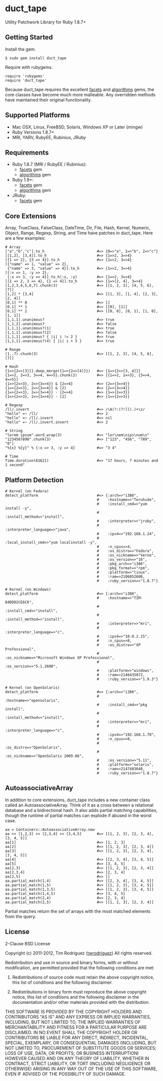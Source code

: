 duct_tape
=========

Utility Patchwork Library for Ruby 1.8.7+

Getting Started
---------------

Install the gem.

    $ sudo gem install duct_tape

Require with rubygems.

    require 'rubygems'
    require 'duct_tape'

Because duct_tape requires the excellent [facets](https://github.com/rubyworks/facets)
and [algorithms](https://github.com/kanwei/algorithms) gems, the core classes have become
much more malleable. Any overridden methods have maintained their original functionality.

Supported Platforms
-------------------

- Mac OSX, Linux, FreeBSD, Solaris, Windows XP or Later (mingw)
- Ruby Versions 1.8.7+
- MRI, YARV, RubyEE, Rubinius, JRuby

Requirements
------------

- Ruby 1.8.7 (MRI / RubyEE / Rubinius):
  - [facets](https://github.com/rubyworks/facets) gem
  - [algorithms](https://github.com/kanwei/algorithms) gem
- Ruby 1.9+:
  - [facets](https://github.com/rubyworks/facets) gem
  - [algorithms](https://github.com/kanwei/algorithms) gem
- JRuby:
  - [facets](https://github.com/rubyworks/facets) gem

Core Extensions
---------------

Array, TrueClass, FalseClass, DateTime, Dir, File, Hash, Kernel, Numeric, Object,
Range, Regexp, String, and Time have patches in duct_tape. Here are a few examples:

    # Array
    ["a","b","c"].to_h                        #=> {0=>"a", 1=>"b", 2=>"c"}
    [[1,2], [3,4]].to_h                       #=> {1=>2, 3=>4}
    [{1 => 2}, {3 => 4}].to_h                 #=> {1=>2, 3=>4}
    [{"name" => 1, "value" => 2},
     {"name" => 3, "value" => 4}].to_h        #=> {1=>2, 3=>4}
    [{:x => 1, :y => 2},
     {:x => 3, :y => 4}].to_h(:x, :y)         #=> {1=>2, 3=>4}
    [{1 => 2, 3 => 4}, {1 => 4}].to_h         #=> {1=>[2, 4], 3=>4}
    [1,2,3,4,5,6,7].chunk(3)                  #=> [[1, 2, 3], [4, 5, 6], [7]]
    [1,2] * [3,4]                             #=> [[1, 3], [1, 4], [2, 3], [2, 4]]
    [0,1] ** 0                                #=> []
    [0,1] ** 1                                #=> [[0], [1]]
    [0,1] ** 2                                #=> [[0, 0], [0, 1], [1, 0], [1, 1]]
    [1,1,1].unanimous?                        #=> true
    [1,1,2].unanimous?                        #=> false
    [1,1,1].unanimous?(1)                     #=> true
    [1,1,1].unanimous?(2)                     #=> false
    [1,1,1].unanimous? { |i| i != 2 }         #=> true
    [1,1,1].unanimous?(4) { |i| i + 3 }       #=> true

    # Range
    (1..7).chunk(3)                           #=> [[1, 2, 3], [4, 5, 6], [7]]

    # Hash
    {1=>{2=>[3]}}.deep_merge({1=>{2=>[4]}})   #=> {1=>{2=>[3, 4]}}
    {1=>2, 2=>3, 3=>4, 4=>5}.chunk(2)         #=> [{1=>2, 2=>3}, {3=>4, 4=>5}]
    {1=>{2=>3}, 2=>{3=>4}} & {2=>4}           #=> {2=>{3=>4}}
    {1=>{2=>3}, 2=>{3=>4}} & [2]              #=> {2=>{3=>4}}
    {1=>{2=>3}, 2=>{3=>4}} - {2=>4}           #=> {1=>{2=>3}}
    {1=>{2=>3}, 2=>{3=>4}} - [2]              #=> {1=>{2=>3}}

    # Regexp
    /ll/.invert                               #=> /\A(?:(?!ll).)+\z/
    "hello" =~ /ll/                           #=> 2
    "hello" =~ /ll/.invert                    #=> nil
    "hello" =~ /ll/.invert.invert             #=> 2

    # String
    "lorem ipsum".word_wrap(3)                #=> "lor\nem\nips\num\n"
    "1234567890".chunk(3)                     #=> ["123", "456", "789", "0"]
    "%{x} %{y}" % {:x => 3, :y => 4}          #=> "3 4"

    # Time
    Time.duration(61621)                      #=> "17 hours, 7 minutes and 1 second"

Platform Detection
------------------

    # Kernel (on Fedora)
    detect_platform                           #=> {:arch=>"i386",
                                              #    :hostname=>"Teruhide",
                                              #    :install_cmd=>"yum install -y",
                                              #    :install_method=>"install",
                                              #    :interpreter=>"jruby",
                                              #    :interpreter_language=>"java",
                                              #    :ipv4=>"192.168.1.24",
                                              #    :local_install_cmd=>"yum localinstall -y",
                                              #    :n_cpus=>4,
                                              #    :os_distro=>"Fedora",
                                              #    :os_nickname=>"Verne",
                                              #    :os_version=>"16",
                                              #    :pkg_arch=>"i386",
                                              #    :pkg_format=>"rpm",
                                              #    :platform=>"linux",
                                              #    :ram=>2106052608,
                                              #    :ruby_version=>"1.8.7"}

    # Kernel (on Windows)
    detect_platform                           #=> {:arch=>"i386",
                                              #    :hostname=>"TIM-84DDD2CE6C6",
                                              #    :install_cmd=>"install",
                                              #    :install_method=>"install",
                                              #    :interpreter=>"mri",
                                              #    :interpreter_language=>"c",
                                              #    :ipv4=>"10.0.2.15",
                                              #    :n_cpus=>8,
                                              #    :os_distro=>"XP Professional",
                                              #    :os_nickname=>"Microsoft Windows XP Professional",
                                              #    :os_version=>"5.1.2600",
                                              #    :platform=>"windows",
                                              #    :ram=>2146435072,
                                              #    :ruby_version=>"1.9.3"}

    # Kernel (on OpenSolaris)
    detect_platform                           #=> {:arch=>"i386",
                                              #    :hostname=>"opensolaris",
                                              #    :install_cmd=>"pkg install",
                                              #    :install_method=>"install",
                                              #    :interpreter=>"mri",
                                              #    :interpreter_language=>"c",
                                              #    :ipv4=>"192.168.1.70",
                                              #    :n_cpus=>8,
                                              #    :os_distro=>"OpenSolaris",
                                              #    :os_nickname=>"OpenSolaris 2009.06",
                                              #    :os_version=>"5.11",
                                              #    :platform=>"solaris",
                                              #    :ram=>2147483648,
                                              #    :ruby_version=>"1.8.7"}


AutoassociativeArray
--------------------

In addition to core extensions, duct_tape includes a new container class called an
AutoassociativeArray. Think of it as a cross between a relational database and a
bidirectional hash. It also adds partial matching capabilities, though the runtime
of partial matches can explode if abused in the worst case.

    aa = Containers::AutoassociativeArray.new
    aa << [1,2,3] << [2,3,4] << [3,4,5]       #=> [[1, 2, 3], [2, 3, 4], [3, 4, 5]]
    aa[1]                                     #=> [1, 2, 3]
    aa[2]                                     #=> [[1, 2, 3], [2, 3, 4]]
    aa[3]                                     #=> [[1, 2, 3], [2, 3, 4], [3, 4, 5]]
    aa[4]                                     #=> [[2, 3, 4], [3, 4, 5]]
    aa[5]                                     #=> [3, 4, 5]
    aa[2,3]                                   #=> [[1, 2, 3], [2, 3, 4]]
    aa[2,3,4]                                 #=> [2, 3, 4]
    aa[2,5]                                   #=> []
    aa.partial_match(1,4)                     #=> [[2, 3, 4], [3, 4, 5]]
    aa.partial_match(1,5)                     #=> [[1, 2, 3], [3, 4, 5]]
    aa.partial_match(1,3,5)                   #=> [[1, 2, 3], [3, 4, 5]]
    aa.partial_match(1,4,5)                   #=> [3, 4, 5]
    aa.partial_match(2,4)                     #=> [2, 3, 4]
    aa.partial_match(2,5)                     #=> [[1, 2, 3], [2, 3, 4]]

Partial matches return the set of arrays with the most matched elements from the
query.

License
-------

2-Clause BSD License

Copyright (c) 2011-2012, Tim Rodriguez ([twrodriguez](https://github.com/twrodriguez))
All rights reserved.

Redistribution and use in source and binary forms, with or without
modification, are permitted provided that the following conditions are met:

1.  Redistributions of source code must retain the above copyright notice,
    this list of conditions and the following disclaimer.

2.  Redistributions in binary form must reproduce the above copyright notice,
    this list of conditions and the following disclaimer in the documentation
    and/or other materials provided with the distribution.

THIS SOFTWARE IS PROVIDED BY THE COPYRIGHT HOLDERS AND CONTRIBUTORS "AS IS"
AND ANY EXPRESS OR IMPLIED WARRANTIES, INCLUDING, BUT NOT LIMITED TO, THE
IMPLIED WARRANTIES OF MERCHANTABILITY AND FITNESS FOR A PARTICULAR PURPOSE
ARE DISCLAIMED. IN NO EVENT SHALL THE COPYRIGHT HOLDER OR CONTRIBUTORS BE
LIABLE FOR ANY DIRECT, INDIRECT, INCIDENTAL, SPECIAL, EXEMPLARY, OR
CONSEQUENTIAL DAMAGES (INCLUDING, BUT NOT LIMITED TO, PROCUREMENT OF
SUBSTITUTE GOODS OR SERVICES; LOSS OF USE, DATA, OR PROFITS; OR BUSINESS
INTERRUPTION) HOWEVER CAUSED AND ON ANY THEORY OF LIABILITY, WHETHER IN
CONTRACT, STRICT LIABILITY, OR TORT (INCLUDING NEGLIGENCE OR OTHERWISE)
ARISING IN ANY WAY OUT OF THE USE OF THIS SOFTWARE, EVEN IF ADVISED OF THE
POSSIBILITY OF SUCH DAMAGE.
